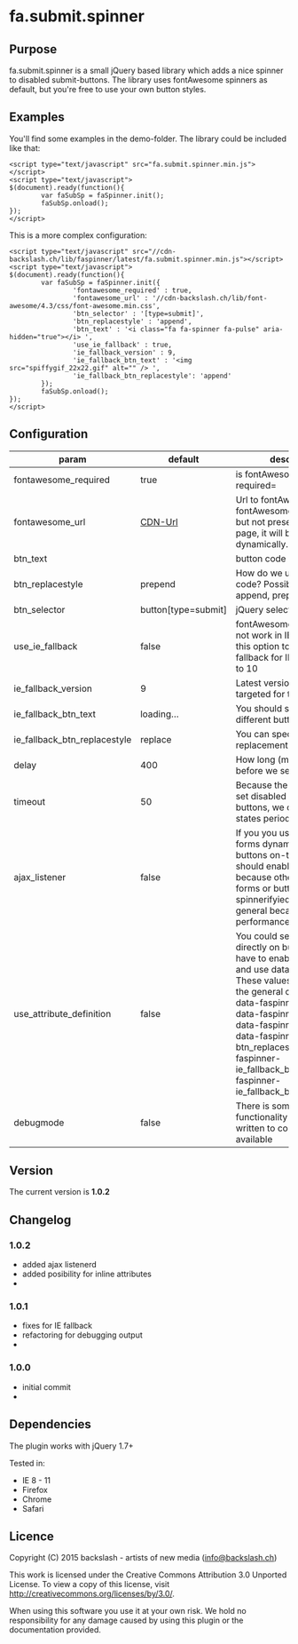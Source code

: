 # fa.submit.spinner
## Purpose
fa.submit.spinner is a small jQuery based library which adds a nice spinner to disabled submit-buttons. The library uses fontAwesome spinners as default, but you're free to use your own button styles.

## Examples
You'll find some examples in the demo-folder.
The library could be included like that:
```
<script type="text/javascript" src="fa.submit.spinner.min.js"></script>
<script type="text/javascript">
$(document).ready(function(){
        var faSubSp = faSpinner.init();
        faSubSp.onload();
});
</script>
```
This is a more complex configuration:
```
<script type="text/javascript" src="//cdn-backslash.ch/lib/faspinner/latest/fa.submit.spinner.min.js"></script>
<script type="text/javascript">
$(document).ready(function(){
        var faSubSp = faSpinner.init({
                'fontawesome_required' : true,
                'fontawesome_url' : '//cdn-backslash.ch/lib/font-awesome/4.3/css/font-awesome.min.css',
                'btn_selector' : '[type=submit]',
                'btn_replacestyle' : 'append',
                'btn_text' : '<i class="fa fa-spinner fa-pulse" aria-hidden="true"></i> ',
                'use_ie_fallback' : true,
                'ie_fallback_version' : 9,
                'ie_fallback_btn_text' : '<img src="spiffygif_22x22.gif" alt="" /> ',
                'ie_fallback_btn_replacestyle': 'append'
        });
        faSubSp.onload();
});
</script>
```


## Configuration
| param |	default |	description |
|----- | ------- | --------- |
| fontawesome_required |	true |	is fontAwesome library required= |
| fontawesome_url |	[CDN-Url](//cdn-backslash.ch/lib/font-awesome/4.3/css/font-awesome.min.css) |	Url to fontAwesome. If fontAwesome is required but not present on the page, it will be loaded dynamically. |
| btn_text |	<i class="fa fa-spinner fa-pulse"></i> |	button code |
| btn_replacestyle |	prepend |	How do we use the button code? Possible values: append, prepend, replace |
| btn_selector |	button[type=submit] |	jQuery selector |
| use_ie_fallback |	false |	fontAwesome spinners do not work in IE < 10. Enable this option to provide a fallback for IE version prior to 10 |
| ie_fallback_version |	9 |	Latest version of IE which is targeted for the fallback|
| ie_fallback_btn_text | loading… |	You should specify a different button code for IE.|
| ie_fallback_btn_replacestyle |	replace |	You can specify a different replacement style.|
| delay |	400 |	How long (ms) do we wait before we set the spinner? |
| timeout |	50 	| Because the script does not set disabled properties of buttons, we check the states periodically.|
| ajax_listener |	false | If you you use ajax to load forms dynamically or create buttons on-the-fly, you should enable this flag, because otherwise these forms or buttons are not spinnerifyied. Disable it in general because of performance reasons.|
| use_attribute_definition |	false | You could set params directly on buttons. You have to enable this option and use data-attribtute. These values will overwrite the general config. Params: data-faspinner-enabled, data-faspinner-delay, data-faspinner-btn_text, data-faspinner-btn_replacestyle, data-faspinner-ie_fallback_btn_text, data-faspinner-ie_fallback_btn_replacestyle |
| debugmode |	false |	There is some basic debug functionality available. It's written to console, if available|

## Version
The current version is **1.0.2**
## Changelog
### 1.0.2
- added ajax listenerd
- added posibility for inline attributes
- 
### 1.0.1
- fixes for IE fallback
- refactoring for debugging output
- 
### 1.0.0
- initial commit
- 
## Dependencies
The plugin works with jQuery 1.7+

Tested in:
* IE 8 - 11
* Firefox
* Chrome
* Safari

## Licence
Copyright (C) 2015 backslash - artists of new media (info@backslash.ch)

This work is licensed under the Creative Commons
Attribution 3.0 Unported License. To view a copy
of this license, visit
http://creativecommons.org/licenses/by/3.0/.
 
When using this software you use it at your own risk. We hold
no responsibility for any damage caused by using this plugin
or the documentation provided.
